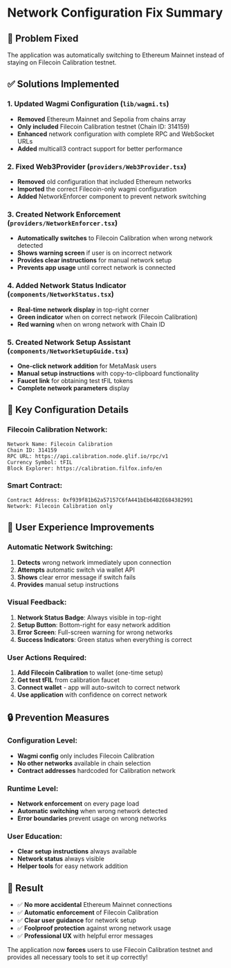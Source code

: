 # Network Configuration Fix Summary

## 🎯 Problem Fixed
The application was automatically switching to Ethereum Mainnet instead of staying on Filecoin Calibration testnet.

## ✅ Solutions Implemented

### 1. **Updated Wagmi Configuration** (`lib/wagmi.ts`)
- **Removed** Ethereum Mainnet and Sepolia from chains array
- **Only included** Filecoin Calibration testnet (Chain ID: 314159)
- **Enhanced** network configuration with complete RPC and WebSocket URLs
- **Added** multicall3 contract support for better performance

### 2. **Fixed Web3Provider** (`providers/Web3Provider.tsx`)
- **Removed** old configuration that included Ethereum networks
- **Imported** the correct Filecoin-only wagmi configuration
- **Added** NetworkEnforcer component to prevent network switching

### 3. **Created Network Enforcement** (`providers/NetworkEnforcer.tsx`)
- **Automatically switches** to Filecoin Calibration when wrong network detected
- **Shows warning screen** if user is on incorrect network
- **Provides clear instructions** for manual network setup
- **Prevents app usage** until correct network is connected

### 4. **Added Network Status Indicator** (`components/NetworkStatus.tsx`)
- **Real-time network display** in top-right corner
- **Green indicator** when on correct network (Filecoin Calibration)
- **Red warning** when on wrong network with Chain ID

### 5. **Created Network Setup Assistant** (`components/NetworkSetupGuide.tsx`)
- **One-click network addition** for MetaMask users
- **Manual setup instructions** with copy-to-clipboard functionality
- **Faucet link** for obtaining test tFIL tokens
- **Complete network parameters** display

## 🔧 Key Configuration Details

### Filecoin Calibration Network:
```
Network Name: Filecoin Calibration
Chain ID: 314159
RPC URL: https://api.calibration.node.glif.io/rpc/v1
Currency Symbol: tFIL
Block Explorer: https://calibration.filfox.info/en
```

### Smart Contract:
```
Contract Address: 0xf939f81b62a57157C6fA441bEb64B2E684382991
Network: Filecoin Calibration only
```

## 🚀 User Experience Improvements

### Automatic Network Switching:
1. **Detects** wrong network immediately upon connection
2. **Attempts** automatic switch via wallet API
3. **Shows** clear error message if switch fails
4. **Provides** manual setup instructions

### Visual Feedback:
1. **Network Status Badge**: Always visible in top-right
2. **Setup Button**: Bottom-right for easy network addition
3. **Error Screen**: Full-screen warning for wrong networks
4. **Success Indicators**: Green status when everything is correct

### User Actions Required:
1. **Add Filecoin Calibration** to wallet (one-time setup)
2. **Get test tFIL** from calibration faucet
3. **Connect wallet** - app will auto-switch to correct network
4. **Use application** with confidence on correct network

## 🔒 Prevention Measures

### Configuration Level:
- **Wagmi config** only includes Filecoin Calibration
- **No other networks** available in chain selection
- **Contract addresses** hardcoded for Calibration network

### Runtime Level:
- **Network enforcement** on every page load
- **Automatic switching** when wrong network detected
- **Error boundaries** prevent usage on wrong networks

### User Education:
- **Clear setup instructions** always available
- **Network status** always visible
- **Helper tools** for easy network addition

## 🎯 Result
- ✅ **No more accidental** Ethereum Mainnet connections
- ✅ **Automatic enforcement** of Filecoin Calibration
- ✅ **Clear user guidance** for network setup
- ✅ **Foolproof protection** against wrong network usage
- ✅ **Professional UX** with helpful error messages

The application now **forces** users to use Filecoin Calibration testnet and provides all necessary tools to set it up correctly!